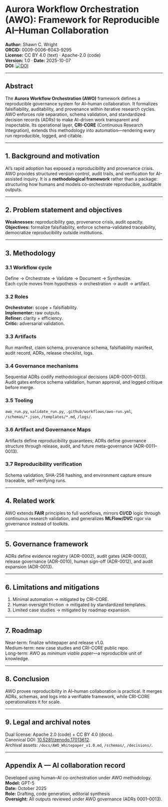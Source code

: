 # Aurora Workflow Orchestration (AWO): Framework for Reproducible AI–Human Collaboration
**Author:** Shawn C. Wright  
**ORCID:** 0009-0006-6043-9295   
**License:** CC BY 4.0 (text) · Apache-2.0 (code)  
**Version:** 1.0 · **Date:** 2025-10-07  
**DOI:** [![DOI](https://zenodo.org/badge/DOI/10.5281/zenodo.17013612.svg)](https://doi.org/10.5281/zenodo.17013612)

---

## Abstract

The **Aurora Workflow Orchestration (AWO)** framework defines a reproducible governance system for AI–human collaboration. It formalizes falsifiability, auditability, and provenance within iterative research cycles. AWO enforces role separation, schema validation, and standardized decision records (ADRs) to make AI-driven work transparent and inspectable. Its operational layer, **CRI-CORE** (Continuous Research Integration), extends this methodology into automation—rendering every run reproducible, logged, and citable.

---

## 1. Background and motivation

AI’s rapid adoption has exposed a reproducibility and provenance crisis. AWO provides structured version control, audit trails, and verification for AI-assisted inquiry. It is a **methodological framework** rather than a package: structuring how humans and models co-orchestrate reproducible, auditable outputs.

---

## 2. Problem statement and objectives

**Weaknesses:** reproducibility gap, provenance crisis, audit opacity.  
**Objectives:** formalize falsifiability, enforce schema-validated traceability, democratize reproducibility outside institutions.

---

## 3. Methodology

### 3.1 Workflow cycle

Define → Orchestrate → Validate → Document → Synthesize.  
Each cycle moves from hypothesis → orchestration → audit → artifact.

### 3.2 Roles

**Orchestrator:** scope + falsifiability.  
**Implementer:** raw outputs.  
**Refiner:** clarity + efficiency.  
**Critic:** adversarial validation.

### 3.3 Artifacts

Run manifest, claim schema, provenance schema, falsifiability manifest, audit record, ADRs, release checklist, logs.

### 3.4 Governance mechanisms

Sequential ADRs codify methodological decisions (ADR-0001–0013).  
Audit gates enforce schema validation, human approval, and logged critique before merge.

### 3.5 Tooling

`awo_run.py`, `validate_run.py`, `.github/workflows/awo-run.yml`, `/schemas/*.json`, `/templates/*.md`, `/logs/`.

### 3.6 Artifact and Governance Maps

Artifacts define reproducibility guarantees; ADRs define governance structure through release, audit, and future meta-governance (ADR-0011–0013).

### 3.7 Reproducibility verification

Schema validation, SHA-256 hashing, and environment capture ensure traceable, self-verifying runs.

---

## 4. Related work

AWO extends **FAIR** principles to full workflows, mirrors **CI/CD** logic through continuous research validation, and generalizes **MLFlow/DVC** rigor via governance instead of toolkits.

---

## 5. Governance framework

ADRs define evidence registry (ADR-0002), audit gates (ADR-0003), release governance (ADR-0010), human sign-off (ADR-0012), and audit expansion (ADR-0013).

---

## 6. Limitations and mitigations

1. Minimal automation → mitigated by CRI-CORE.  
2. Human oversight friction → mitigated by standardized templates.  
3. Limited case studies → mitigated by roadmap expansion.

---

## 7. Roadmap

Near-term: finalize whitepaper and release v1.0.  
Medium-term: new case studies and CRI-CORE public repo.  
Long-term: AWO as *minimum viable paper*—a reproducible unit of knowledge.

---

## 8. Conclusion

AWO proves reproducibility in AI–human collaboration is practical. It merges ADRs, schemas, and logs into a verifiable framework, while CRI-CORE operationalizes it for scale.

---

## 9. Legal and archival notes

Dual license: Apache 2.0 (code) + CC BY 4.0 (docs).  
Canonical DOI: [10.5281/zenodo.17013612](https://doi.org/10.5281/zenodo.17013612).  
Archival assets: `/docs/AWO_Whitepaper_v1.0.md`, `/schemas/`, `/decisions/`.

---

## Appendix A — AI collaboration record

Developed using human–AI co-orchestration under AWO methodology.  
**Model:** GPT-5  
**Date:** October 2025  
**Role:** Drafting, code generation, editorial synthesis  
**Oversight:** All outputs reviewed under AWO governance (ADRs 0001–0013).

